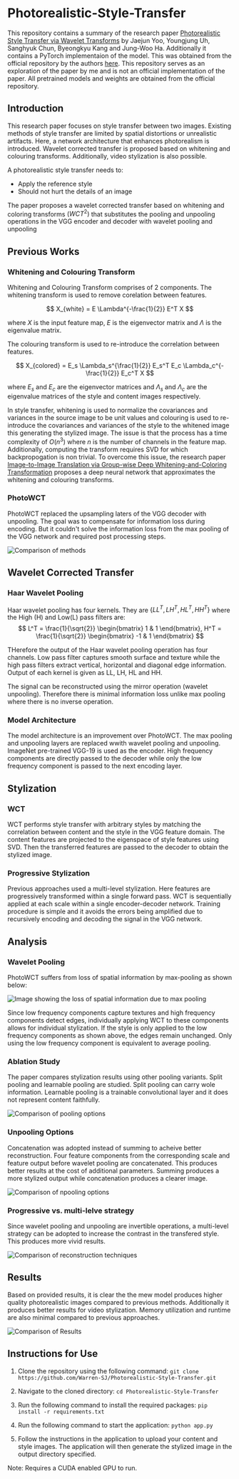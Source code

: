 # Photorealistic-Style-Transfer

This repository contains a summary of the research paper [Photorealistic Style Transfer via Wavelet Transforms](https://arxiv.org/pdf/1903.09760v2.pdf) by Jaejun Yoo, Youngjung Uh, Sanghyuk Chun, Byeongkyu Kang and Jung-Woo Ha. Additionally it contains a PyTorch implementaion of the model. This was obtained from the official repository by the authors [here](https://github.com/clovaai/WCT2/tree/master). This repository serves as an exploration of the paper by me and is not an official implementation of the paper. All pretrained models and weights are obtained from the official repository.

## Introduction

This research paper focuses on style transfer between two images. Existing methods of style transfer are limited by spatial distortions or unrealistic artifacts. Here, a network architecture that enhances photorealism is introduced. Wavelet corrected transfer is proposed based on whitening and colouring transforms. Additionally, video stylization is also possible.

A photorealistic style transfer needs to:
- Apply the reference style
- Should not hurt the details of an image

The paper proposes a wavelet corrected transfer based on whitening and coloring transforms $(WCT^2)$ that substitutes the pooling and unpooling operations in the VGG encoder and decoder with wavelet pooling and unpooling

## Previous Works

### Whitening and Colouring Transform

Whitening and Colouring Transform comprises of 2 components. The whitening transform is used to remove corelation between features.

$$ X_{white} = E \Lambda^{-\frac{1}{2}} E^T X $$

where $X$ is the input feature map, $E$ is the eigenvector matrix and $\Lambda$ is the eigenvalue matrix. 

The colouring transform is used to re-introduce the correlation between features.

$$ X_{colored} = E_s \Lambda_s^{\frac{1}{2}} E_s^T E_c \Lambda_c^{-\frac{1}{2}} E_c^T X  $$

where $E_s$ and $E_c$ are the eigenvector matrices and $\Lambda_s$ and $\Lambda_c$ are the eigenvalue matrices of the style and content images respectively.

In style transfer, whitening is used to normalize the covariances and variances in the source image to be unit values and colouring is used to re-introduce the covariances and variances of the style to the whitened image this generating the stylized image. The issue is that the process has a time complexity of $O(n^3)$ where $n$ is the number of channels in the feature map. Additionally, computing the transform requires SVD for which backpropogation is non trivial. To overcome this issue, the research paper [Image-to-Image Translation via Group-wise Deep Whitening-and-Coloring
 Transformation](https://arxiv.org/pdf/1812.09912v2) proposes a deep neural network that approximates the whitening and colouring transforms.

### PhotoWCT

PhotoWCT replaced the upsampling laters of the VGG decoder with unpooling. The goal was to compensate for information loss during encoding. But it couldn't solve the information loss from the max pooling of the VGG network and required post processing steps.

![Comparison of methods](comparison.png)

## Wavelet Corrected Transfer

### Haar Wavelet Pooling

Haar wavelet pooling has four kernels. They are $\{LL^T, LH^T, HL^T, HH^T\}$ where the High (H) and Low(L) pass filters are:
$$
L^T = \frac{1}{\sqrt{2}} \begin{bmatrix}
1 & 1 \end{bmatrix}, H^T = \frac{1}{\sqrt{2}} \begin{bmatrix}
-1 & 1 \end{bmatrix}
$$

THerefore the output of the Haar wavelet pooling operation has four channels. Low pass filter captures smooth surface and texture while the high pass filters extract vertical, horizontal and diagonal edge information. Output of each kernel is given as LL, LH, HL and HH.

The signal can be reconstructed using the mirror operation (wavelet unpooling). Therefore there is minimal information loss unlike max pooling where there is no inverse operation. 

### Model Architecture

The model architecture is an improvement over PhotoWCT. The max pooling and unpooling layers are replaced wwith wavelet pooling and unpooling. ImageNet pre-trained VGG-19 is used as the encoder. High frequency components are directly passed to the decoder while only the low frequency component is passed to the next encoding layer.

## Stylization

### WCT

WCT performs style transfer with arbitrary styles by matching the correlation between content and the style in the VGG feature domain. The content features are projected to the eigenspace of style features using SVD. Then the transferred features are passed to the decoder to obtain the stylized image.

### Progressive Stylization

Previous approaches used a multi-level stylization. Here features are progressively transformed within a single forward pass. WCT is sequentially applied at each scale within a single encoder-decoder network. Training procedure is simple and it avoids the errors being amplified due to recursively encoding and decoding the signal in the VGG network.

## Analysis

### Wavelet Pooling

PhotoWCT suffers from loss of spatial information by max-pooling as shown below:

![Image showing the loss of spatial information due to max pooling](Loss_of_spatial_information.png)

Since low frequency components capture textures and high frequency components detect edges, individually applying WCT to these components allows for individual stylization. If the style is only applied to the low frequency components as shown above, the edges remain unchanged. Only using the low frequency component is equivalent to average pooling.

### Ablation Study

The paper compares stylization results using other pooling variants. Split pooling and learnable pooling are studied. Split pooling can carry wole information. Learnable pooling is a trainable convolutional layer and it does not represent content faithfully.

![Comparison of pooling options](pooling.png)

### Unpooling Options

Concatenation was adopted instead of summing to acheive better reconstruction. Four feature components from the corresponding scale and feature output before wavelet pooling are concatenated. This produces better results at the cost of additional parameters. Summing produces a more stylized output while concatenation produces a clearer image.

![Comparison of npooling options](unpooling.png)

### Progressive vs. multi-lelve strategy

Since wavelet pooling and unpooling are invertible operations, a multi-level strategy can be adopted to increase the contrast in the transfered style. This produces more vivid results.

![Comparison of reconstruction techniques](reconstruction.png)

## Results

Based on provided results, it is clear the the mew model produces higher quality photorealistic images compared to previous methods. Additionally it produces better results for video stylization. Memory utilization and runtime are also minimal compared to previous approaches.

![Comparison of Results](results.png)

## Instructions for Use

1. Clone the repository using the following command:
    ```git clone https://github.com/Warren-SJ/Photorealistic-Style-Transfer.git```

2. Navigate to the cloned directory:
    ```cd Photorealistic-Style-Transfer```

3. Run the following command to install the required packages:
    ```pip install -r requirements.txt```

4. Run the following command to start the application:
    ```python app.py```

5. Follow the instructions in the application to upload your content and style images. The application will then generate the stylized image in the output directory specified.

Note: Requires a CUDA enabled GPU to run.
